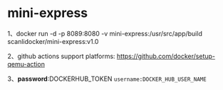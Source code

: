 # mini-express

1、docker run -d -p 8089:8080   -v mini-express:/usr/src/app/build scanlidocker/mini-express:v1.0

2、github actions support platforms:   https://github.com/docker/setup-qemu-action

3、**password**:DOCKERHUB_TOKEN  `username:DOCKER_HUB_USER_NAME`
